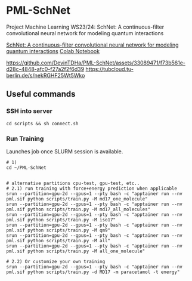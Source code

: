 # PML-SchNet
Project Machine Learning WS23/24: SchNet: A continuous-filter convolutional neural network for modeling quantum interactions


[SchNet: A continuous-filter convolutional neural
network for modeling quantum interactions](https://arxiv.org/pdf/1706.08566.pdf)
[Colab Notebook](https://colab.research.google.com/drive/1h7oTIjv2wdBmQW2EKEvLwJCOmQvYqwGE?usp=sharing)


https://github.com/DevinTDHa/PML-SchNet/assets/33089471/f73b561e-d28c-4848-afc0-f27a2f2f6d39
https://tubcloud.tu-berlin.de/s/nekRGHF25Wt5Wko


## Useful commands

### SSH into server
`cd scripts && sh connect.sh`


### Run Training
Launches job once SLURM session is available.
```shell
# 1) 
cd ~/PML-SchNet


# alternative partitions cpu-test, gpu-test, etc.. 
# 2.1) run training with force+energy prediction when applicable
srun --partition=gpu-2d --gpus=1 --pty bash -c "apptainer run --nv pml.sif python scripts/train.py -M md17_one_molecule"
srun --partition=gpu-2d --gpus=1 --pty bash -c "apptainer run --nv pml.sif python scripts/train.py -M md17_all_molecules"
srun --partition=gpu-2d --gpus=1 --pty bash -c "apptainer run --nv pml.sif python scripts/train.py -M iso17"
srun --partition=gpu-2d --gpus=1 --pty bash -c "apptainer run --nv pml.sif python scripts/train.py -M qm9"
srun --partition=gpu-2d --gpus=1 --pty bash -c "apptainer run --nv pml.sif python scripts/train.py -M all"
srun --partition=gpu-2d --gpus=1 --pty bash -c "apptainer run --nv pml.sif python scripts/train.py -M all_one_molecule"

# 2.2) Or customize your own training
srun --partition=gpu-2d --gpus=1 --pty bash -c "apptainer run --nv pml.sif python scripts/train.py -d MD17 -m paracetamol -t energy"

```


